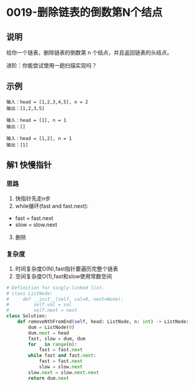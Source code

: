 # 0019-删除链表的倒数第N个结点

## 说明
给你一个链表，删除链表的倒数第 n 个结点，并且返回链表的头结点。

进阶：你能尝试使用一趟扫描实现吗？

## 示例
```
输入：head = [1,2,3,4,5], n = 2
输出：[1,2,3,5]

输入：head = [1], n = 1
输出：[]

输入：head = [1,2], n = 1
输出：[1]
```

## 解1 快慢指针

### 思路
1. 快指针先走n步
2. while循环(fast and fast.next):
- fast = fast.next
- slow = slow.next
3. 删除

### 复杂度
1. 时间复杂度O(N),fast指针要遍历完整个链表
2. 空间复杂度O(1),fast和slow使用常数空间

```python
# Definition for singly-linked list.
# class ListNode:
#     def __init__(self, val=0, next=None):
#         self.val = val
#         self.next = next
class Solution:
    def removeNthFromEnd(self, head: ListNode, n: int) -> ListNode:
        dum = ListNode(0)
        dum.next = head
        fast, slow = dum, dum
        for _ in range(n):
            fast = fast.next
        while fast and fast.next:
            fast = fast.next
            slow = slow.next
        slow.next = slow.next.next
        return dum.next
```